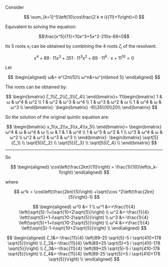 
Consider

$$
\sum_{k=1}^5\left(10\cos\frac{2 k π i}{11}+1\right)=0
$$

Equivalent to solving the equation:

$$\frac{x^5}{11}=10x^3+5x^2-210x-89=0$$

Its 5 roots $x_i$ can be obtained by combining the 4 roots $ζ_i$ of the resolvent.

$$
x^4+89⋅11x^3+351⋅11^3x^2+89⋅11^6⋅x+11^{10}=0
$$

Let 

$$
\begin{aligned}
ω&= e^{2πi/5}\\
ω^n&=ω^{n\bmod 5} 
\end{aligned}
$$

The roots can be obtained by:

$$
\begin{bmatrix}
ζ_1\\ζ_2\\ζ_3\\ζ_4\\
\end{bmatrix}=
11\begin{bmatrix}
1 & ω   & ω^4 & ω^2 \\
1 & ω^2 & ω^3 & ω^4 \\
1 & ω^3 & ω^2 & ω \\
1 & ω^4 & ω   & ω^3 \\
\end{bmatrix}⋅
\begin{bmatrix}
-6\\35\\10\\20\\
\end{bmatrix}
$$

So the solution of the original quintic equation are:

$$
\begin{bmatrix}
x_1\\x_2\\x_3\\x_4\\x_5\\
\end{bmatrix}=
\begin{bmatrix}
ω^4 & ω   & ω^4 & ω   \\
ω   & 1   & 1   & ω^4 \\
1   & ω^3 & ω^2 & 1   \\
ω^3 & ω^4 & ω   & ω^2 \\
ω^2 & ω^2 & ω^3 & ω^3 \\
\end{bmatrix}⋅
\begin{bmatrix}
\sqrt[5]{ζ_1} \\
\sqrt[5]{ζ_2} \\
\sqrt[5]{ζ_3} \\
\sqrt[5]{ζ_4} \\
\end{bmatrix}
$$

--- 

So 

$$
\begin{aligned}
\cos\left(\frac{2kπ}{11}\right) = \frac{1}{10}\left(x_k-1\right)
\end{aligned}
$$

where

$$
ω^k = \cos\left(\frac{2kπ}{5}\right)
+\sqrt{\cos ^2\left(\frac{2kπ}{5}\right)-1}
$$


$$
\begin{aligned}
ω^0 &= 1 \\
ω^1 &=+\frac{1}{4} \left(\sqrt{5}-1+i\sqrt{10+2\sqrt{5}}\right) \\
ω^2 &=-\frac{1}{4} \left(\sqrt{5}+1-i\sqrt{10-2\sqrt{5}}\right) \\
ω^3 &=-\frac{1}{4} \left(\sqrt{5}+1+i\sqrt{10-2\sqrt{5}}\right) \\
ω^4 &=+\frac{1}{4} \left(\sqrt{5}-1-i\sqrt{10+2\sqrt{5}}\right) \\
\end{aligned}
$$

$$
\begin{aligned}
ζ_1&=-\frac{11}{4} \left(89-25 \sqrt{5}-5 i \sqrt{410+178 \sqrt{5}}\right) \\
ζ_2&=-\frac{11}{4} \left(89+25 \sqrt{5}+5 i \sqrt{410-178 \sqrt{5}}\right) \\
ζ_3&=-\frac{11}{4} \left(89+25 \sqrt{5}-5 i \sqrt{410-178 \sqrt{5}}\right) \\
ζ_4&=-\frac{11}{4} \left(89-25 \sqrt{5}+5 i \sqrt{410+178 \sqrt{5}}\right) \\
\end{aligned}
$$


